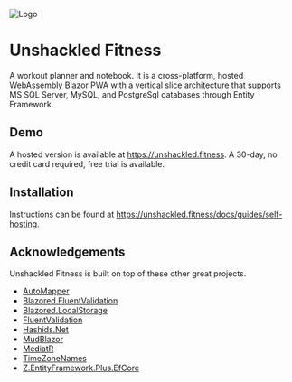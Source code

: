 
![Logo](https://my.unshackled.fitness/icon_x128.png)


# Unshackled Fitness

A workout planner and notebook. It is a cross-platform, hosted WebAssembly Blazor PWA with a vertical slice architecture that supports MS SQL Server, MySQL, and PostgreSql databases through Entity Framework.

## Demo

A hosted version is available at https://unshackled.fitness. A 30-day, no credit card required, free trial is available.

## Installation
Instructions can be found at https://unshackled.fitness/docs/guides/self-hosting.

## Acknowledgements

Unshackled Fitness is built on top of these other great projects.

 - [AutoMapper](https://automapper.org/)
 - [Blazored.FluentValidation](https://github.com/Blazored/FluentValidation)
 - [Blazored.LocalStorage](https://github.com/Blazored/LocalStorage)
 - [FluentValidation](https://docs.fluentvalidation.net/en/latest/)
 - [Hashids.Net](https://github.com/ullmark/hashids.net)
 - [MudBlazor](https://mudblazor.com/)
 - [MediatR](https://github.com/jbogard/MediatR)
 - [TimeZoneNames](https://github.com/mattjohnsonpint/TimeZoneNames)
 - [Z.EntityFramework.Plus.EfCore](https://entityframework-plus.net/)
